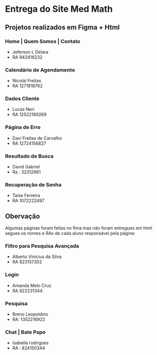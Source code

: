 # Entrega do Site Med Math

## Projetos realizados em Figma + Html

### Home | Quem Somos | Contato
- Jeferson L Delara
- RA 942416232

### Calendário de Agendamento
- Nicolai Freitas
- RA 1271818762

### Dados Cliente
- Lucas Neri
- RA 12522169269

### Página de Erro
- Davi Freitas de Carvalho
- RA 12724156827

### Resultado de Busca
- David Gabriel
- Ra : 32312961

### Recuperação de Senha
- Taise Ferreira
- RA 1072222497

## Obervação

Algumas páginas foram feitas no fima mas não foram entregues em html segues os nomes e RAs de cada aluno responsável pela página:
### Filtro para Pesquisa Avançada
- Alberto Vinicius da Silva
- RA 823157302
 
### Login
- Amanda Melo Cruz
- RA 822231344

### Pesquisa
- Breno Leopoldino
- RA: 1352216922

### Chat | Bate Papo
- Isabella rodrigues
- RA : 824150344

